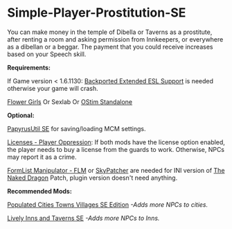 # Simple-Player-Prostitution-SE

You can make money in the temple of Dibella or Taverns as a prostitute, after renting a room and asking permission from Innkeepers, 
or everywhere as a dibellan or a beggar. The payment that you could receive increases based on your Speech skill. 


**Requirements:**      

If Game version < 1.6.1130: [Backported Extended ESL Support](https://www.nexusmods.com/skyrimspecialedition/mods/106441) is needed otherwise your game will crash.

[Flower Girls](https://www.nexusmods.com/skyrimspecialedition/mods/5941)
Or
Sexlab
Or
[OStim Standalone](https://www.nexusmods.com/skyrimspecialedition/mods/98163)


**Optional:** 

[PapyrusUtil SE](https://www.nexusmods.com/skyrimspecialedition/mods/13048) for saving/loading MCM settings. 

[Licenses - Player Oppression](https://www.nexusmods.com/skyrimspecialedition/mods/110418?tab=description):
If both mods have the license option enabled, the player needs to buy a license from the guards to work. Otherwise, NPCs may report it as a crime.

[FormList Manipulator - FLM](https://www.nexusmods.com/skyrimspecialedition/mods/74037) or [SkyPatcher](https://www.nexusmods.com/skyrimspecialedition/mods/106659) are needed for INI version of [The Naked Dragon](https://www.nexusmods.com/skyrimspecialedition/mods/94940) Patch, plugin version doesn't need anything.
 

**Recommended Mods:**

   [Populated Cities Towns Villages SE Edition](https://www.nexusmods.com/skyrimspecialedition/mods/2005)  *-Adds more NPCs to cities.*
  
   [Lively Inns and Taverns SE](https://www.nexusmods.com/skyrimspecialedition/mods/17036)  *-Adds more NPCs to Inns.*
